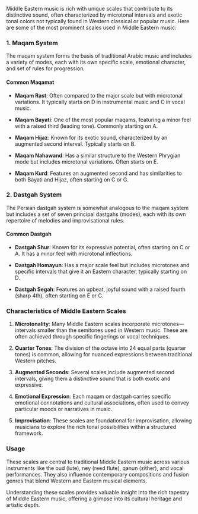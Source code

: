Middle Eastern music is rich with unique scales that contribute to its distinctive sound, often characterized by microtonal intervals and exotic tonal colors not typically found in Western classical or popular music. Here are some of the most prominent scales used in Middle Eastern music:

### 1. **Maqam System**

The maqam system forms the basis of traditional Arabic music and includes a variety of modes, each with its own specific scale, emotional character, and set of rules for progression.

#### Common Maqamat

- **Maqam Rast**: Often compared to the major scale but with microtonal variations. It typically starts on D in instrumental music and C in vocal music.
  
- **Maqam Bayati**: One of the most popular maqams, featuring a minor feel with a raised third (leading tone). Commonly starting on A.

- **Maqam Hijaz**: Known for its exotic sound, characterized by an augmented second interval. Typically starts on B.

- **Maqam Nahawand**: Has a similar structure to the Western Phrygian mode but includes microtonal variations. Often starts on E.

- **Maqam Kurd**: Features an augmented second and has similarities to both Bayati and Hijaz, often starting on C or G.

### 2. **Dastgah System**

The Persian dastgah system is somewhat analogous to the maqam system but includes a set of seven principal dastgahs (modes), each with its own repertoire of melodies and improvisational rules.

#### Common Dastgah

- **Dastgah Shur**: Known for its expressive potential, often starting on C or A. It has a minor feel with microtonal inflections.

- **Dastgah Homayun**: Has a major scale feel but includes microtones and specific intervals that give it an Eastern character, typically starting on D.

- **Dastgah Segah**: Features an upbeat, joyful sound with a raised fourth (sharp 4th), often starting on E or C.

### Characteristics of Middle Eastern Scales

1. **Microtonality**: Many Middle Eastern scales incorporate microtones—intervals smaller than the semitones used in Western music. These are often achieved through specific fingerings or vocal techniques.

2. **Quarter Tones**: The division of the octave into 24 equal parts (quarter tones) is common, allowing for nuanced expressions between traditional Western pitches.

3. **Augmented Seconds**: Several scales include augmented second intervals, giving them a distinctive sound that is both exotic and expressive.

4. **Emotional Expression**: Each maqam or dastgah carries specific emotional connotations and cultural associations, often used to convey particular moods or narratives in music.

5. **Improvisation**: These scales are foundational for improvisation, allowing musicians to explore the rich tonal possibilities within a structured framework.

### Usage

These scales are central to traditional Middle Eastern music across various instruments like the oud (lute), ney (reed flute), qanun (zither), and vocal performances. They also influence contemporary compositions and fusion genres that blend Western and Eastern musical elements.

Understanding these scales provides valuable insight into the rich tapestry of Middle Eastern music, offering a glimpse into its cultural heritage and artistic depth.